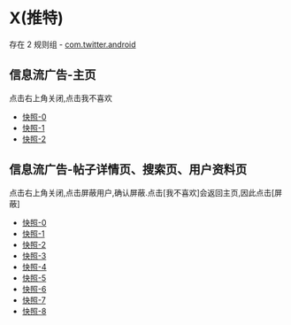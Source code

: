 # X(推特)

存在 2 规则组 - [com.twitter.android](/src/apps/com.twitter.android.ts)

## 信息流广告-主页

点击右上角关闭,点击我不喜欢

- [快照-0](https://i.gkd.li/import/12798795)
- [快照-1](https://gkd-kit.gitee.io/import/12813235)
- [快照-2](https://i.gkd.li/import/12798810)

## 信息流广告-帖子详情页、搜索页、用户资料页

点击右上角关闭,点击屏蔽用户,确认屏蔽.点击[我不喜欢]会返回主页,因此点击[屏蔽]

- [快照-0](https://i.gkd.li/import/12825969)
- [快照-1](https://i.gkd.li/import/12847584)
- [快照-2](https://i.gkd.li/import/12882676)
- [快照-3](https://i.gkd.li/import/12904603)
- [快照-4](https://gkd-kit.gitee.io/import/12828815)
- [快照-5](https://i.gkd.li/import/12847600)
- [快照-6](https://i.gkd.li/import/12904602)
- [快照-7](https://gkd-kit.gitee.io/import/12828832)
- [快照-8](https://i.gkd.li/import/12904601)
